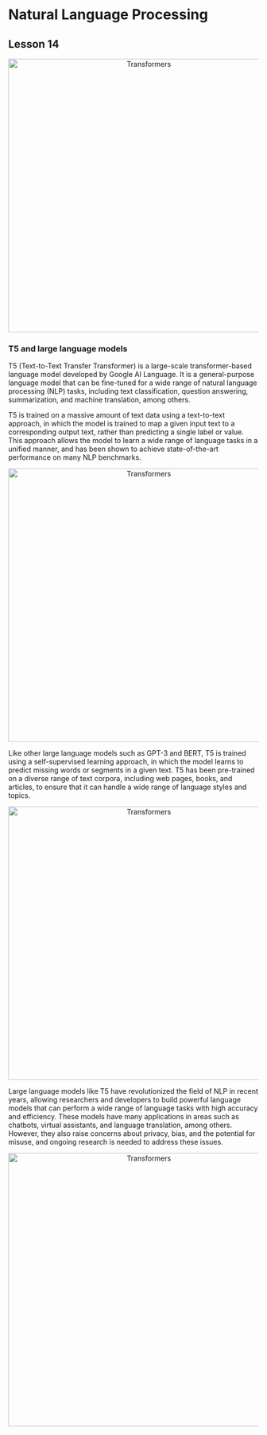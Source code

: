 # Natural Language Processing
## Lesson 14

<p align="center">
<img src= "https://user-images.githubusercontent.com/45029614/227140630-65798fcf-265c-48bb-83f4-7b90c715007f.PNG" width="550" title="Transformers">
</p>


<h3> T5 and large language models</h3>

T5 (Text-to-Text Transfer Transformer) is a large-scale transformer-based language model developed by Google AI Language. It is a general-purpose language model that can be fine-tuned for a wide range of natural language processing (NLP) tasks, including text classification, question answering, summarization, and machine translation, among others.

T5 is trained on a massive amount of text data using a text-to-text approach, in which the model is trained to map a given input text to a corresponding output text, rather than predicting a single label or value. This approach allows the model to learn a wide range of language tasks in a unified manner, and has been shown to achieve state-of-the-art performance on many NLP benchmarks.

<p align="center">
<img src= "https://user-images.githubusercontent.com/45029614/227142528-801a658b-3410-47b2-a8b1-c3ebba7cfa3c.PNG" width="550" title="Transformers">
</p>

Like other large language models such as GPT-3 and BERT, T5 is trained using a self-supervised learning approach, in which the model learns to predict missing words or segments in a given text. T5 has been pre-trained on a diverse range of text corpora, including web pages, books, and articles, to ensure that it can handle a wide range of language styles and topics.

<p align="center">
<img src= "https://user-images.githubusercontent.com/45029614/227143116-6b975677-84a8-4753-86d9-2d0ee64247b1.PNG" width="550" title="Transformers">
</p>

Large language models like T5 have revolutionized the field of NLP in recent years, allowing researchers and developers to build powerful language models that can perform a wide range of language tasks with high accuracy and efficiency. These models have many applications in areas such as chatbots, virtual assistants, and language translation, among others. However, they also raise concerns about privacy, bias, and the potential for misuse, and ongoing research is needed to address these issues.

<p align="center">
<img src= "https://user-images.githubusercontent.com/45029614/227140446-25191c2e-8f96-42ef-b5d7-2f676039ca8a.PNG" width="550" title="Transformers">
</p>
